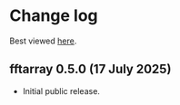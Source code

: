 # Change log

Best viewed [here](https://qstheory.github.io/fftarray/main/changelog.html).

## fftarray 0.5.0 (17 July 2025)
- Initial public release.
